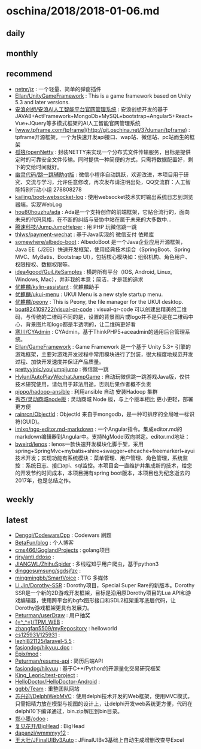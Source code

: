# oschina/2018/2018-01-06.md



## daily



## monthly



## recommend

- [netnr/jz](http://git.oschina.net/netnr/jz) : 一个轻量、简单的弹窗插件
- [Ellan/UnityGameFramework](http://git.oschina.net/jiangyin/UnityGameFramework) : This is a game framework based on Unity 5.3 and later versions.
- [安浪创想/安浪AI人工智能平台官网管理系统](http://git.oschina.net/jiankian/AI-OpenAPI-CMS) : 安浪创想开发的基于JAVA8+ActFramework+MongoDb+MySQL+bootstrap+Angular5+React+Vue+JQuery等多模式框架的AI人工智能官网管理系统
- [www.tpframe.com/tpframe](http://git.oschina.net/37duman/tpframe) : tpframe开源框架，一个为快速开发api接口、wap站、微信站、pc站而生的框架
- [孤狼/openNetty](http://git.oschina.net/ironzheng/openNetty) : 封装NETTY来实现一个分布式文件传输服务，目标是提供定时的可靠安全文件传输。同时提供一种简便的方式，只需将数据配置好，剩下的交给时间就好。
- [幽灵代码/跳一跳辅助qt版](http://git.oschina.net/ghostcode/TiaoYiTiaoFuZhuqtBan) : 微信小程序自动跳跃，欢迎改进，本项目用于研究、交流与学习，允许任意修改，再次发布请注明出处，QQ交流群：人工智能特别行动小组 278808278
- [kailing/boot-websocket-log](http://git.oschina.net/kailing/boot-websocket-log) : 使用websocket技术实时输出系统日志到浏览器端，实现WebLog
- [hou80houzhu/ada](http://git.oschina.net/hou80houzhu/ada) : Ada是一个支持创作的前端框架，它贴合流行的，面向未来的代码风格，在不断的纠结与妥协中站在属于未来的大多数中...
- [腾速科技/JumpJumpHelper](http://git.oschina.net/ycgpp/JumpJumpHelper) : 用 PHP 玩微信跳一跳
- [thlws/payment-wechat](http://git.oschina.net/thlws/payment-wechat) : 基于Java实现的 微信支付 依赖库
- [somewhere/albedo-boot](http://git.oschina.net/albedo/albedo-boot) : AlbedoBoot 是一个Java企业应用开源框架，Java EE（J2EE）快速开发框架，使用经典技术组合（SpringBoot、Spring MVC、MyBatis、Bootstrap UI），包括核心模块如：组织机构、角色用户、权限授权、数据权限等。
- [idea4good/GuiLiteSamples](http://git.oschina.net/idea4good/GuiLiteSamples) : 横跨所有平台（IOS, Android, Linux, Windows, Mac），并非我的本意；简洁，才是我的追求
- [优麒麟/kylin-assistant](http://git.oschina.net/ubuntukylin/kylin-assistant) : 优麒麟助手
- [优麒麟/ukui-menu](http://git.oschina.net/ubuntukylin/ukui-menu) : UKUI Menu is a new style startup menu.
- [优麒麟/peony](http://git.oschina.net/ubuntukylin/peony) : This is Peony, the file manager for the UKUI desktop.
- [boat824109722/visual-qr-code](http://git.oschina.net/boat824109722/visual-qr-code) : visual-qr-code 可以创建出精美的二维码，与传统的二维码不同的是，设置的背景图片或logo并不是只是在二维码中心，背景图片和logo都是半透明的，让二维码更好看
- [寒川/CYAdmin](http://git.oschina.net/hanchuan/cycms) : CYAdmin，基于ThinkPHP5+aceadmin的通用后台管理系统。
- [Ellan/GameFramework](http://git.oschina.net/jiangyin/GameFramework) : Game Framework 是一个基于 Unity 5.3+ 引擎的游戏框架，主要对游戏开发过程中常用模块进行了封装，很大程度地规范开发过程、加快开发速度并保证产品质量。
- [prettyyjnic/youjumpijump](http://git.oschina.net/stuinfer/youjumpijump) : 微信跳一跳
- [Hylun/AutoPlayWechatJumpGame](http://git.oschina.net/hylun/AutoPlayWechatJumpGame) : 自动玩微信跳一跳游戏Java版，仅供技术研究使用，请勿用于非法用途，否则后果作者概不负责
- [pippo/hadoop-ansible](http://git.oschina.net/pippozq/hadoop-ansible) : 利用ansible 自动 安装Hadoop 集群
- [秀杰/灵动商城node版](http://git.oschina.net/laeser/lendoo-web) : 灵动商城 Node 版，与上个版本相比 更小更轻，部署更方便
- [rainrcn/ObjectId](http://git.oschina.net/rainrcn/ObjectId) : ObjectId 来自于mongodb，是一种可排序的全局唯一标识符(GUID)。
- [imlxp/ngx-editor.md-markdown](http://git.oschina.net/imlxp/ngx-editor.md-markdown) : 一个Angular指令。集成editor.md的markdown编辑器到Angular中。支持NgModel双向绑定。editor.md地址：
- [bweird/lenos](http://git.oschina.net/bweird/lenos) : lenos一款快速开发模块化脚手架，采用spring+SpringMvc+mybatis+shiro+swagger+ehcache+freemarkerl+ayui技术开发；实现功能有系统模块：菜单管理、用户管理、角色管理，系统监控：系统日志、接口api、sql监控。本项目会一直维护并集成新的技术，给您的开发节约时间成本，本项目拥有spring boot版本，本项目也为纪念逝去的2017年，也是总结之作。


## weekly



## latest

- [Dengqi/CodewarsCpp](http://git.oschina.net/nerdneils/CodewarsCpp) : Codewars 刷题
- [BetaFun/blog](http://git.oschina.net/BetaFun/blog) : 个人博客
- [cms466/GoglandProjects](http://git.oschina.net/cms466/GoglandProjects) : golang项目
- [rjry/anti.ddoso](http://git.oschina.net/rjry/anti.ddoso) : 
- [JIANGWL/ZhihuSpider](http://git.oschina.net/JIANGWL/ZhihuSpider) : 多线程知乎用户爬虫，基于python3
- [dinggosumsung/sgdsjfzc](http://git.oschina.net/dinggosumsung/sgdsjfzc) : 
- [mingmingbb/SmartVoice](http://git.oschina.net/mingmingbb/SmartVoice) : TTG 多媒体
- [Li Jin/Dorothy-SSR](http://git.oschina.net/pig/Dorothy-SSR) : Dorothy项目，Special Super Rare的新版本。Dorothy SSR是一个新的2D游戏开发框架，目标是沿用原Dorothy项目的Lua API和游戏编辑器，使用跨平台的bgfx图形接口和SDL2框架重写底层代码，让Dorothy游戏框架更具有发展力。
- [Peturman/userDraw](http://git.oschina.net/Peturman/userDraw) : 用户抽奖
- [(=^_^=)/TPM_WEB](http://git.oschina.net/Tim_Lu/TPM_WEB) : 
- [zhangfan5509/myRepository](http://git.oschina.net/zhangfan5509/myRepository) : helloworld
- [cs125931/125931](http://git.oschina.net/cs125931/125931) : 
- [lezhl821125/laravel-5.5](http://git.oschina.net/lezhl821125/laravel-5.5) : 
- [fasiondog/hikyuu_doc](http://git.oschina.net/fasiondog/hikyuu_doc) : 
- [Epix/mod](http://git.oschina.net/epix/mod) : 
- [Peturman/resume-api](http://git.oschina.net/Peturman/resume-api) : 简历后端API
- [fasiondog/hikyuu](http://git.oschina.net/fasiondog/hikyuu) : 基于C++/Python的开源量化交易研究框架
- [King_Leoric/test-project](http://git.oschina.net/Warpten/test-project) : 
- [HelloDoctor/HelloDoctor-Android](http://git.oschina.net/hello-doctor/MedicaltreatmentClient) : 
- [ggbb/Team](http://git.oschina.net/ggbber/Team) : 重整团队网站
- [苏兴迎/DelphiWebMVC](http://git.oschina.net/pearroom/DelphiWebMVC) : 使用delphi技术开发的Web框架，使用MVC模式，只需把精力放在模型与视图的设计上，让delphi开发web系统更方便，代码在delphi10下编译通过，bin.zip解压到bin目录。
- [郑小墨/odoo](http://git.oschina.net/murphy0609/odoo) : 
- [复见花开/BigHead](http://git.oschina.net/o0O0o/BigHead) : BigHead
- [dapanzi/wmmmyy12](http://git.oschina.net/jinmenging/wmmmyy12) : 
- [王大壮/JFinalUIBv3Auto](http://git.oschina.net/wangdazhuang/JFinalUIBv3Auto) : JFinalUIBv3基础上自动生成增删改查导Excel